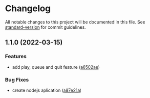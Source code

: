 # Changelog

All notable changes to this project will be documented in this file. See [standard-version](https://github.com/conventional-changelog/standard-version) for commit guidelines.

## 1.1.0 (2022-03-15)


### Features

* add play, queue and quit feature ([a6502ae](https://github.com/tianpeng97/PepeBot/commit/a6502ae09f4becacff0bb8d47e25608909f91fc7))


### Bug Fixes

* create nodejs aplication ([a87e21a](https://github.com/tianpeng97/PepeBot/commit/a87e21acd13f43a6438ba60d99bbd40d48d0865e))
